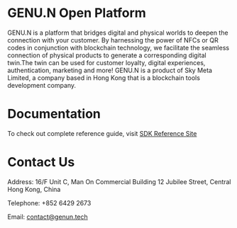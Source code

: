 # GENU.N Open Platform
GENU.N is a platform that bridges digital and physical worlds to deepen the connection with your customer. By harnessing the power of NFCs or QR codes in conjunction with blockchain technology, we facilitate the seamless connection of physical products to generate a corresponding digital twin.The twin can  be used for customer loyalty, digital experiences, authentication, marketing and more! GENU.N is a product of Sky Meta Limited, a company based in Hong Kong that is a blockchain tools development company.

# Documentation
To check out complete reference guide, visit [SDK Reference Site](http://genun.tech)

# Contact Us
Address:
16/F Unit C, Man On Commercial Building
12 Jubilee Street, Central
Hong Kong, China

Telephone: +852 6429 2673

Email: contact@genun.tech